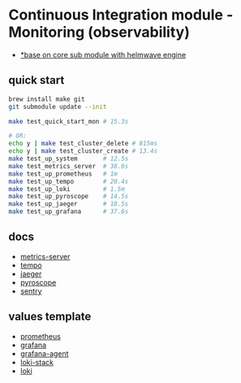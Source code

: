 # Continuous Integration module - Monitoring (observability)

- [*base on core sub module with helmwave engine](ci/README.md)

## quick start 

```sh
brew install make git
git submodule update --init

make test_quick_start_mon # 15.3s

# OR:
echo y | make test_cluster_delete # 815ms 
echo y | make test_cluster_create # 13.4s
make test_up_system       # 12.5s
make test_metrics_server  # 38.6s
make test_up_prometheus   # 1m
make test_up_tempo        # 20.4s
make test_up_loki         # 1.5m
make test_up_pyroscope    # 14.5s
make test_up_jaeger       # 18.5s
make test_up_grafana      # 37.6s
```

## docs

- [metrics-server](src/lib/metrics-server/metrics-server.md)
- [tempo](src/lib/tempo/tempo.md)
- [jaeger](src/lib/jaeger/jaeger.md)
- [pyroscope](src/lib/pyroscope/pyroscope.md)
- [sentry](src/lib/sentry/sentry.md)

## values template

- [prometheus](src/lib/prometheus/prometheus.tpl)
- [grafana](src/lib/grafana/grafana.tpl)
- [grafana-agent](src/lib/grafana-agent/grafana-agent.tpl)
- [loki-stack](src/lib/loki-stack/loki-stack.tpl)
- [loki](src/lib/loki/loki.tpl)
